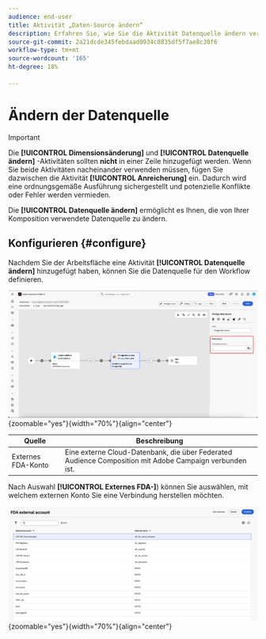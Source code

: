 ```yaml
---
audience: end-user
title: Aktivität „Daten-Source ändern“
description: Erfahren Sie, wie Sie die Aktivität Datenquelle ändern verwenden können, um die von Ihrer Komposition verwendete Datenquelle zu ändern und so mehr Flexibilität bei der Verwaltung Ihrer Daten in einer Komposition zu erhalten.
source-git-commit: 2a21dcde345febdaad0934c8835df5f7ae8c30f6
workflow-type: tm+mt
source-wordcount: '165'
ht-degree: 18%

---
```



# Ändern der Datenquelle

>[!IMPORTANT]
>
>Die **[!UICONTROL Dimensionsänderung]** und **[!UICONTROL Datenquelle ändern]** -Aktivitäten sollten **nicht** in einer Zeile hinzugefügt werden. Wenn Sie beide Aktivitäten nacheinander verwenden müssen, fügen Sie dazwischen die Aktivität **[!UICONTROL Anreicherung]** ein. Dadurch wird eine ordnungsgemäße Ausführung sichergestellt und potenzielle Konflikte oder Fehler werden vermieden.

Die **[!UICONTROL Datenquelle ändern]** ermöglicht es Ihnen, die von Ihrer Komposition verwendete Datenquelle zu ändern.

## Konfigurieren {#configure}

Nachdem Sie der Arbeitsfläche eine Aktivität **[!UICONTROL Datenquelle ändern]** hinzugefügt haben, können Sie die Datenquelle für den Workflow definieren.

![Die Option „Datenquelle“ wird im Arbeitsbereich „Zusammengesetzte Zielgruppenkomposition“ hervorgehoben.](/help/compositions/assets/change-data-source/configure.png){zoomable="yes"}{width="70%"}{align="center"}

| Quelle | Beschreibung |
| ------ | ----------- |
| Externes FDA-Konto | Eine externe Cloud-Datenbank, die über Federated Audience Composition mit Adobe Campaign verbunden ist. |

Nach Auswahl **[!UICONTROL Externes FDA-]**) können Sie auswählen, mit welchem externen Konto Sie eine Verbindung herstellen möchten.

![Das Popup mit den Optionen für das externe Konto wird angezeigt.](/help/compositions/assets/change-data-source/fda-external-account.png){zoomable="yes"}{width="70%"}{align="center"}
